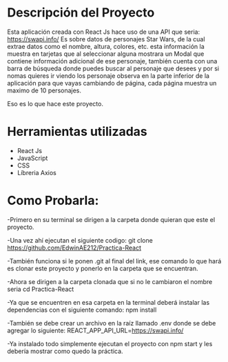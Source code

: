 # Descripción del Proyecto
Esta aplicación creada con React Js hace uso de una API que seria: https://swapi.info/ Es sobre datos de personajes Star Wars, de la cual extrae datos como el nombre, altura, colores, etc. esta información la muestra en tarjetas que al seleccionar alguna mostrara un Modal que contiene información adicional de ese personaje, también cuenta con una barra de búsqueda donde puedes buscar al personaje que desees y por si nomas quieres ir viendo los personaje observa en la parte inferior de la aplicación para que vayas cambiando de página, cada página muestra un maximo de 10 personajes.

Eso es lo que hace este proyecto.

# Herramientas utilizadas
- React Js
- JavaScript
- CSS
- Líbreria Axios

# Como Probarla:
-Primero en su terminal se dirigen a la carpeta donde quieran que este el proyecto.

-Una vez ahí ejecutan el siguiente codigo: git clone https://github.com/EdwinAE212/Practica-React 

-También funciona si le ponen .git al final del link, ese comando lo que hará es clonar este proyecto y ponerlo en la carpeta que se encuentran.

-Ahora se dirigen a la carpeta clonada que si no le cambiaron el nombre seria cd Practica-React

-Ya que se encuentren en esa carpeta en la terminal deberá instalar las dependencias con el siguiente comando: npm install

-También se debe crear un archivo en la raíz llamado .env donde se debe agregar lo siguiente:  REACT_APP_API_URL=https://swapi.info/

-Ya instalado todo simplemente ejecutan el proyecto con npm start y les debería mostrar como quedo la práctica.
